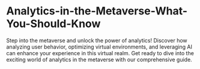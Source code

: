 # Analytics-in-the-Metaverse-What-You-Should-Know
Step into the metaverse and unlock the power of analytics! Discover how analyzing user behavior, optimizing virtual environments, and leveraging AI can enhance your experience in this virtual realm. Get ready to dive into the exciting world of analytics in the metaverse with our comprehensive guide.
